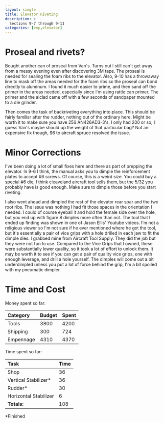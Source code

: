 ```yaml
---
layout: single
title: Elevator Riveting
description: >
  Sections 9-7 through 9-11
categories: [emp,elevator]
---
```

# Proseal and rivets?
Bought another can of proseal from Van's. Turns out I still can't get away from a messy evening even after discovering 3M tape. The proseal is needed for sealing the foam ribs to the elevator. Also, 9-10 has a throwaway line to mask off the areas needed for the foam ribs so the proseal can bond directly to aluminum. I found it much easier to prime, and then sand off the primer in the areas needed, especially since I'm using rattle can primer. The primer and the alclad came off with a few seconds of sandpaper mounted to a die grinder.

Then comes the task of backriveting everything into place. This should be fairly familiar after the rudder, nothing out of the ordinary here. Might be worth it to make sure you have 256 AN426AD3-3's, I only had 200 or so, I guess Van's maybe should up the weight of that particular bag? Not an expensive fix though, $6 to aircraft spruce resolved the issue.

# Minor Corrections
I've been doing a lot of small fixes here and there as part of prepping the elevator. In 9-6 I think, the manual asks you to dimple the reinforcement plates to accept #6 screws. Of course, this is a weird size. You could buy a special #6 die, I think cleaveland aircraft tool sells them, but the 5/32 you probably have is good enough. Make sure to dimple those before you start riveting.

I also went ahead and dimpled the rest of the elevator rear spar and the two root ribs. The issue was nothing I had fit those spaces in the orientation I needed. I could of course eyeball it and hold the female side over the hole, but you end up with figure 8 dimples more often than not. The tool that I ended up finding was shown in one of Jason Ellis' Youtube videos. I'm not a religious viewer so I'm not sure if he ever mentioned where he got the tool, but it's essentially a pair of vice grips with a hole drilled in each jaw to fit the dimple dies. I grabbed mine from Aircraft Tool Supply. They did the job but they were not fun to use. Compared to the Vice Grips that I owned, these were substantially lower quality, so it took a lot of effort to unlock them. It may be worth it to see if you can get a pair of quality vice grips, one with enough leverage, and drill a hole yourself. The dimples will come out a bit underdimpled unless you put a lot of force behind the grip, I'm a bit spoiled with my pneumatic dimpler.
# Time and Cost


Money spent so far:

| Category     | Budget            | Spent |
|:-------------|:------------------|:------|
| Tools        | 3800              | 4200  |
| Shipping     | 300               | 724   |
| Empennage    | 4310              | 4370  |

Time spent so far:

| Task                | Time              |
|:--------------------|:------------------|
| Shop                | 36                |
| Vertical Stabilizer*| 36                |
| Rudder*              | 30                |
| Horizontal Stabilizer| 6                |
|**Totals:**          | 108               |

*Finished

